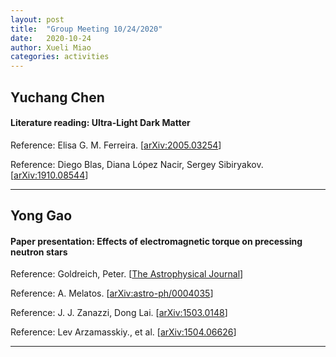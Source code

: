 ```yaml
---
layout: post
title:  "Group Meeting 10/24/2020"
date:   2020-10-24
author: Xueli Miao
categories: activities
---
```




## Yuchang Chen

#### Literature reading: Ultra-Light Dark Matter

Reference: Elisa G. M. Ferreira. [[arXiv:2005.03254](https://arxiv.org/pdf/2005.03254.pdf)]

Reference: Diego Blas, Diana López Nacir, Sergey Sibiryakov. [[arXiv:1910.08544](https://arxiv.org/abs/1910.08544)]

---


## Yong Gao

#### Paper presentation: Effects of electromagnetic torque on precessing neutron stars

Reference: Goldreich, Peter. [[The Astrophysical Journal](https://ui.adsabs.harvard.edu/abs/1970ApJ...160L..11G/abstract)]

Reference: A. Melatos. [[arXiv:astro-ph/0004035](https://arxiv.org/abs/astro-ph/0004035)]

Reference: J. J. Zanazzi, Dong Lai. [[arXiv:1503.0148](https://arxiv.org/abs/1503.01486)]

Reference: Lev Arzamasskiy., et al. [[arXiv:1504.06626](https://arxiv.org/abs/1504.06626)]



---

